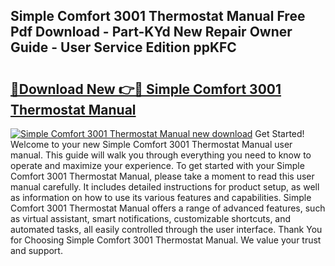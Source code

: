 ## Simple Comfort 3001 Thermostat Manual Free Pdf Download - Part-KYd New Repair Owner Guide - User Service Edition ppKFC

# <h2><a href="http://bc53048.oget.top/?id=Simple+Comfort+3001+Thermostat+Manual">🔗Download New 👉🔴 Simple Comfort 3001 Thermostat Manual</a></h2>

[![Simple Comfort 3001 Thermostat Manual new download](https://i.imgur.com/5g1atiW.png)](http://bc53048.oget.top/?id=Simple+Comfort+3001+Thermostat+Manual)
Get Started! Welcome to your new Simple Comfort 3001 Thermostat Manual user manual. This guide will walk you through everything you need to know to operate and maximize your experience. To get started with your Simple Comfort 3001 Thermostat Manual, please take a moment to read this user manual carefully. It includes detailed instructions for product setup, as well as information on how to use its various features and capabilities. Simple Comfort 3001 Thermostat Manual offers a range of advanced features, such as virtual assistant, smart notifications, customizable shortcuts, and automated tasks, all easily controlled through the user interface. Thank You for Choosing Simple Comfort 3001 Thermostat Manual. We value your trust and support.
